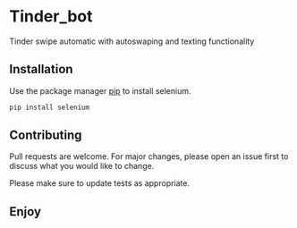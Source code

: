 # Tinder_bot
Tinder swipe automatic with autoswaping and texting functionality
## Installation

Use the package manager [pip](https://pip.pypa.io/en/stable/) to install selenium.

```bash
pip install selenium
```

## Contributing
Pull requests are welcome. For major changes, please open an issue first to discuss what you would like to change.

Please make sure to update tests as appropriate.

## Enjoy 
